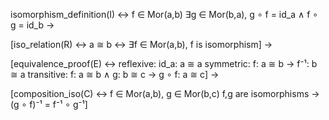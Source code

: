 isomorphism_definition(I) ↔
    f ∈ Mor(a,b)
    ∃g ∈ Mor(b,a), g ∘ f = id_a ∧ f ∘ g = id_b
→

[iso_relation(R) ↔
    a ≅ b ↔ ∃f ∈ Mor(a,b), f is isomorphism]
→

[equivalence_proof(E) ↔
    reflexive: id_a: a ≅ a
    symmetric: f: a ≅ b → f⁻¹: b ≅ a
    transitive: f: a ≅ b ∧ g: b ≅ c → g ∘ f: a ≅ c]
→

[composition_iso(C) ↔
    f ∈ Mor(a,b), g ∈ Mor(b,c)
    f,g are isomorphisms
    → (g ∘ f)⁻¹ = f⁻¹ ∘ g⁻¹]
